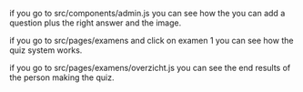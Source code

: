 if you go to src/components/admin.js you can see how the you can add a question plus the right answer and the image.

if you go to src/pages/examens and click on examen 1 you can see how the quiz system works.

if you go to src/pages/examens/overzicht.js you can see the end results of the person making the quiz.
